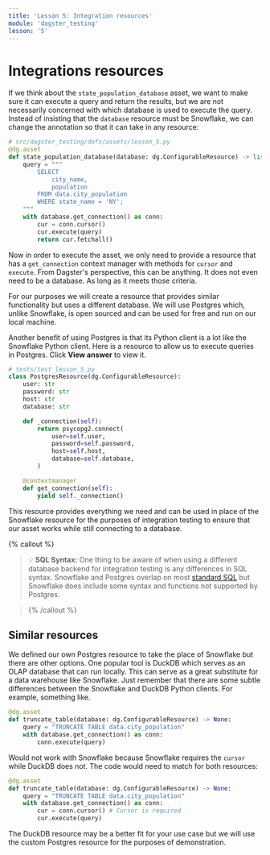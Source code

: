 ```yaml
---
title: 'Lesson 5: Integration resources'
module: 'dagster_testing'
lesson: '5'
---
```


# Integrations resources

If we think about the `state_population_database` asset, we want to make sure it can execute a query and return the results, but we are not necessarily concerned with which database is used to execute the query. Instead of insisting that the `database` resource must be Snowflake, we can change the annotation so that it can take in any resource:

```python
# src/dagster_testing/defs/assets/lesson_5.py
@dg.asset
def state_population_database(database: dg.ConfigurableResource) -> list[tuple]:
    query = """
        SELECT
            city_name,
            population
        FROM data.city_population
        WHERE state_name = 'NY';
    """
    with database.get_connection() as conn:
        cur = conn.cursor()
        cur.execute(query)
        return cur.fetchall()
```

Now in order to execute the asset, we only need to provide a resource that has a `get_connection` context manager with methods for `cursor` and `execute`.  From Dagster's perspective, this can be anything. It does not even need to be a database. As long as it meets those criteria.

For our purposes we will create a resource that provides similar functionality but uses a different database. We will use Postgres which, unlike Snowflake, is open sourced and can be used for free and run on our local machine.

Another benefit of using Postgres is that its Python client is a lot like the Snowflake Python client. Here is a resource to allow us to execute queries in Postgres. Click **View answer** to view it.

```python {% obfuscated="true" %}
# tests/test_lesson_5.py
class PostgresResource(dg.ConfigurableResource):
    user: str
    password: str
    host: str
    database: str

    def _connection(self):
        return psycopg2.connect(
            user=self.user,
            password=self.password,
            host=self.host,
            database=self.database,
        )

    @contextmanager
    def get_connection(self):
        yield self._connection()
```

This resource provides everything we need and can be used in place of the Snowflake resource for the purposes of integration testing to ensure that our asset works while still connecting to a database.

{% callout %}

> 💡 **SQL Syntax:** One thing to be aware of when using a different database backend for integration testing is any differences in SQL syntax. Snowflake and Postgres overlap on most [standard SQL](https://docs.snowflake.com/en/guides-overview-queries) but Snowflake does include some syntax and functions not supported by Postgres.

> {% /callout %}

## Similar resources

We defined our own Postgres resource to take the place of Snowflake but there are  other options. One popular tool is DuckDB which serves as an OLAP database that can run locally. This can serve as a great substitute for a data warehouse like Snowflake. Just remember that there are some subtle differences between the Snowflake and DuckDB Python clients. For example, something like.

```python
@dg.asset
def truncate_table(database: dg.ConfigurableResource) -> None:
    query = "TRUNCATE TABLE data.city_population"
    with database.get_connection() as conn:
        conn.execute(query)
```

Would not work with Snowflake because Snowflake requires the `cursor` while DuckDB does not. The code would need to match for both resources:

```python
@dg.asset
def truncate_table(database: dg.ConfigurableResource) -> None:
    query = "TRUNCATE TABLE data.city_population"
    with database.get_connection() as conn:
        cur = conn.cursor() # Cursor is required
        cur.execute(query)
```

The DuckDB resource may be a better fit for your use case but we will use the custom Postgres resource for the purposes of demonstration.
